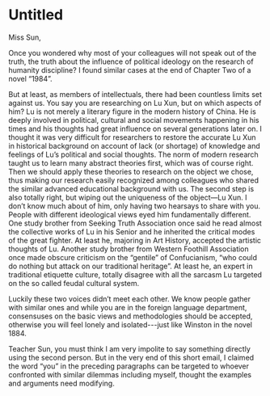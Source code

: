 # Untitled

Miss Sun,

Once you wondered why most of your colleagues will not speak out of the truth, the truth about the influence of political ideology on the research of humanity discipline? I found similar cases at the end of Chapter Two of a novel “1984”.

But at least, as members of intellectuals, there had been countless limits set against us. You say you are researching on Lu Xun, but on which aspects of him? Lu is not merely a literary figure in the modern history of China. He is deeply involved in political, cultural and social movements happening in his times and his thoughts had great influence on several generations later on. I thought it was very difficult for researchers to restore the accurate Lu Xun in historical background on account of lack (or shortage) of knowledge and feelings of Lu’s political and social thoughts. The norm of modern research taught us to learn many abstract theories first, which was of course right. Then we should apply these theories to research on the object we chose, thus making our research easily recognized among colleagues who shared the similar advanced educational background with us. The second step is also totally right, but wiping out the uniqueness of the object—Lu Xun.
I don’t know much about of him, only having two hearsays to share with you. People with different ideological views eyed him fundamentally different. One study brother from Seeking Truth Association once said he read almost the collective works of Lu in his Senior and he inherited the critical modes of the great fighter. At least he, majoring in Art History, accepted the artistic thoughts of Lu. Another study brother from Western Foothill Association once made obscure criticism on the “gentile” of Confucianism, “who could do nothing but attack on our traditional heritage”. At least he, an expert in traditional etiquette culture, totally disagree with all the sarcasm Lu targeted on the so called feudal cultural system.

Luckily these two voices didn’t meet each other. We know people gather with similar ones and while you are in the foreign language department, consensuses on the basic views and methodologies should be accepted, otherwise you will feel lonely and isolated---just like Winston in the novel 1884.

Teacher Sun, you must think I am very impolite to say something directly using the second person. But in the very end of this short email, I claimed the word “you” in the preceding paragraphs can be targeted to whoever confronted with similar dilemmas including myself, thought the examples and arguments need modifying.     
